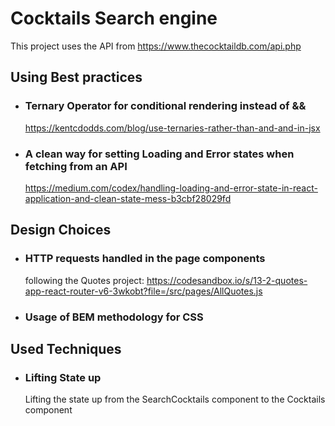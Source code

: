 # Cocktails Search engine

This project uses the API from https://www.thecocktaildb.com/api.php

## Using Best practices

- ### Ternary Operator for conditional rendering instead of &&
  https://kentcdodds.com/blog/use-ternaries-rather-than-and-and-in-jsx
- ### A clean way for setting Loading and Error states when fetching from an API
  https://medium.com/codex/handling-loading-and-error-state-in-react-application-and-clean-state-mess-b3cbf28029fd

## Design Choices

- ### HTTP requests handled in the page components

  following the Quotes project: https://codesandbox.io/s/13-2-quotes-app-react-router-v6-3wkobt?file=/src/pages/AllQuotes.js

- ### Usage of BEM methodology for CSS 


## Used Techniques

- ### Lifting State up
  Lifting the state up from the SearchCocktails component to the Cocktails component
